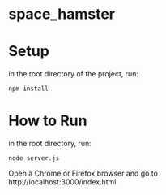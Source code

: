# space_hamster





# Setup

in the root directory of the project, run: 

`npm install`

# How to Run

in the root directory, run:

`node server.js`



Open a Chrome or Firefox browser and go to http://localhost:3000/index.html
